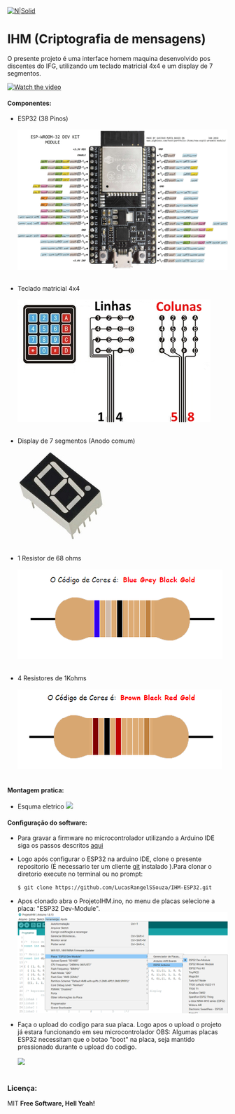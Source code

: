 
[![N|Solid](https://eventos.ifg.edu.br/semanai2c/wp-content/uploads/sites/7/2016/08/marca-ifg-2015-todas-as-verses.png)](https://www.ifg.edu.br/goiania)

# IHM (Criptografia de mensagens)

O presente projeto é uma interface homem maquina desenvolvido pos discentes do IFG, utilizando um teclado matricial 4x4 e um display de 7 segmentos.
 
[![Watch the video](https://img.youtube.com/vi/XzZY5017TaU/maxresdefault.jpg)](https://youtu.be/XzZY5017TaU)
 
#### Componentes:

  - ESP32 (38 Pinos)
  <br/><br/>
![](https://github.com/LucasRangelSSouza/IHM-ESP32/blob/main/assets/ESP32-DEVKIT-V4-pinout-v2.jpg)
  <br/><br/>
  
  - Teclado matricial 4x4
  <br/><br/>
![](https://github.com/LucasRangelSSouza/IHM-ESP32/blob/main/assets/teclado-membrana-4x4.jpg)
  <br/><br/>
  
  - Display de 7 segmentos (Anodo comum)
  <br/><br/>
![](https://github.com/LucasRangelSSouza/IHM-ESP32/blob/main/assets/display7.jpg)
<br/><br/>

  - 1 Resistor de 68 ohms
  <br/><br/>
![](https://github.com/LucasRangelSSouza/IHM-ESP32/blob/main/assets/68ohms.png)
<br/><br/>

  - 4 Resistores de 1Kohms
  <br/><br/>
![](https://github.com/LucasRangelSSouza/IHM-ESP32/blob/main/assets/1kohms.png )
<br/><br/>
  
#### Montagem pratica:

  - Esquma eletrico
  ![](https://github.com/LucasRangelSSouza/IHM-ESP32/blob/main/assets/esquemaEletrico.bmp)
  

#### Configuração do software:

  - Para gravar a firmware no microcontrolador utilizando a Arduino IDE
siga os passos descritos [aqui](https://randomnerdtutorials.com/installing-the-esp32-board-in-arduino-ide-windows-instructions/)

  - Logo após configurar o ESP32 na arduino IDE, clone o presente repositorio (É necessario ter um cliente [git](https://git-scm.com/) instalado ).Para clonar o diretorio execute no terminal ou no prompt:
	```sh
	$ git clone https://github.com/LucasRangelSSouza/IHM-ESP32.git
	```
  - Apos clonado abra o ProjetoIHM.ino, no menu de placas selecione a placa: "ESP32 Dev-Module".
	![](https://github.com/LucasRangelSSouza/IHM-ESP32/blob/main/assets/selectPlaca.png)
	
  - Faça o upload do codigo para sua placa. Logo apos o upload o projeto já estara funcionando em seu microcontrolador
		OBS: Algumas placas ESP32 necessitam que o botao "boot" na placa, seja mantido pressionado durante o upload do codigo.
<br/><br/>
   ![](https://github.com/LucasRangelSSouza/IHM-ESP32/blob/main/assets/test.gif)
<br/><br/>

### Licença:


MIT
**Free Software, Hell Yeah!**
